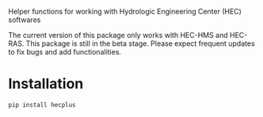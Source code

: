 Helper functions for working with Hydrologic Engineering Center (HEC) softwares

The current version of this package only works with HEC-HMS and HEC-RAS. This package is still in the beta stage. Please expect frequent updates to fix bugs and add functionalities.

# Installation

```bash
pip install hecplus
```